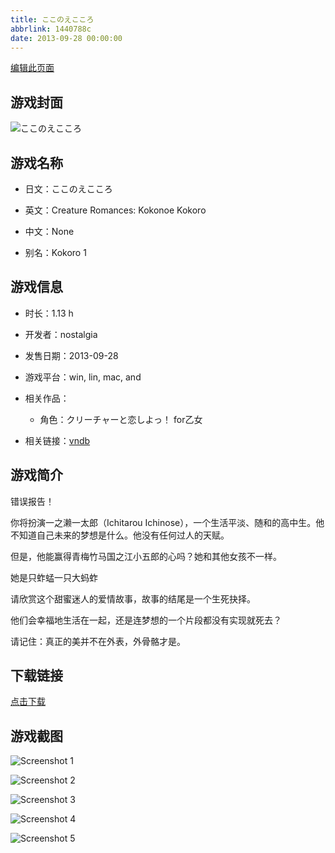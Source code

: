 ```yaml
---
title: ここのえこころ
abbrlink: 1440788c
date: 2013-09-28 00:00:00
---
```

[编辑此页面](https://github.com/ACG-3/ADV3-source/blob/main/source/_posts/%E3%81%93%E3%81%93%E3%81%AE%E3%81%88%E3%81%93%E3%81%93%E3%82%8D.md)

## 游戏封面

![ここのえこころ](https://pan.timero.xyz/d/onedrive/img_lib_001/%E3%81%93%E3%81%93%E3%81%AE%E3%81%88%E3%81%93%E3%81%93%E3%82%8D_cover.avif)


## 游戏名称

- 日文：ここのえこころ
- 英文：Creature Romances: Kokonoe Kokoro
- 中文：None

- 别名：Kokoro 1


## 游戏信息

- 时长：1.13 h
- 开发者：nostalgia
- 发售日期：2013-09-28
- 游戏平台：win, lin, mac, and
- 相关作品：
   - 角色：クリーチャーと恋しよっ！ for乙女

- 相关链接：[vndb](https://vndb.org/v14846)


## 游戏简介

错误报告！

你将扮演一之濑一太郎（Ichitarou Ichinose），一个生活平淡、随和的高中生。他不知道自己未来的梦想是什么。他没有任何过人的天赋。

但是，他能赢得青梅竹马国之江小五郎的心吗？她和其他女孩不一样。

她是只蚱蜢一只大蚂蚱

请欣赏这个甜蜜迷人的爱情故事，故事的结尾是一个生死抉择。

他们会幸福地生活在一起，还是连梦想的一个片段都没有实现就死去？

请记住：真正的美并不在外表，外骨骼才是。




## 下载链接

[点击下载](https://pan.timero.xyz/onedrive/adv_lib_001/%E3%81%93%E3%81%93%E3%81%AE%E3%81%88%E3%81%93%E3%81%93%E3%82%8D)


## 游戏截图


![Screenshot 1](https://pan.timero.xyz/d/onedrive/img_lib_001/%E3%81%93%E3%81%93%E3%81%AE%E3%81%88%E3%81%93%E3%81%93%E3%82%8D_Screenshot_1.avif)

![Screenshot 2](https://pan.timero.xyz/d/onedrive/img_lib_001/%E3%81%93%E3%81%93%E3%81%AE%E3%81%88%E3%81%93%E3%81%93%E3%82%8D_Screenshot_2.avif)

![Screenshot 3](https://pan.timero.xyz/d/onedrive/img_lib_001/%E3%81%93%E3%81%93%E3%81%AE%E3%81%88%E3%81%93%E3%81%93%E3%82%8D_Screenshot_3.avif)

![Screenshot 4](https://pan.timero.xyz/d/onedrive/img_lib_001/%E3%81%93%E3%81%93%E3%81%AE%E3%81%88%E3%81%93%E3%81%93%E3%82%8D_Screenshot_4.avif)

![Screenshot 5](https://pan.timero.xyz/d/onedrive/img_lib_001/%E3%81%93%E3%81%93%E3%81%AE%E3%81%88%E3%81%93%E3%81%93%E3%82%8D_Screenshot_5.avif)

